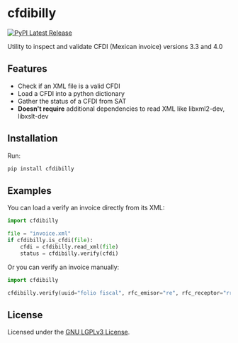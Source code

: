 # cfdibilly
[![PyPI Latest Release](https://img.shields.io/pypi/v/cfdibilly.svg)](https://pypi.org/project/cfdibilly/)

Utility to inspect and validate CFDI (Mexican invoice) versions 3.3 and 4.0

## Features

* Check if an XML file is a valid CFDI
* Load a CFDI into a python dictionary
* Gather the status of a CFDI from SAT
* **Doesn't require** additional dependencies to read XML like libxml2-dev, libxslt-dev

## Installation

Run:

```sh
pip install cfdibilly
```

## Examples

You can load a verify an invoice directly from its XML:

````python
import cfdibilly

file = "invoice.xml"
if cfdibilly.is_cfdi(file):
    cfdi = cfdibilly.read_xml(file)
    status = cfdibilly.verify(cfdi)
````

Or you can verify an invoice manually:

````python
import cfdibilly

cfdibilly.verify(uuid="folio fiscal", rfc_emisor="re", rfc_receptor="rr", total_facturado=150.00)
````

## License

Licensed under the [GNU LGPLv3 License](https://github.com/peguerosdc/cfdibilly/blob/master/LICENSE).